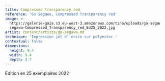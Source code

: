 ```yaml
---
title: Compressed Transparency red
reference: 'Go Segawa, Compressed Transparency red'
image: >-
  https://galerie-gaia.s3.eu-west-3.amazonaws.com/tina/uploads/go-segawa/galerie-gaia-go
  segawa-Compressed_Transparency_red_Ed25_2022.jpg
artist: content/artists/go-segawa.md
technique: 'Impression jet d''encre sur polyester '
contextual: false
dimensions:
  height: 9.4
  width: 9.4
  depth: 4.7
---
```


Edition en 25 exemplaires 2022
